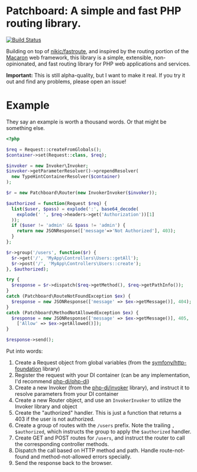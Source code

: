 # Patchboard: A simple and fast PHP routing library.

[![Build Status](https://travis-ci.org/austinhyde/php-patchboard.svg?branch=master)](https://travis-ci.org/austinhyde/php-patchboard)

Building on top of [nikic/fastroute](https://github.com/nikic/fastroute), and inspired by the routing
portion of the [Macaron](http://go-macaron.com/) web framework, this library is a simple, extensible,
non-opinionated, and fast routing library for PHP web applications and services.

**Important:** This is still alpha-quality, but I want to make it real. If you try it out and find any
problems, please open an issue!

# Example

They say an example is worth a thousand words. Or that might be something else.

```php
<?php

$req = Request::createFromGlobals();
$container->set(Request::class, $req);

$invoker = new Invoker\Invoker;
$invoker->getParameterResolver()->prependResolver(
  new TypeHintContainerResolver($container)
);

$r = new Patchboard\Router(new InvokerInvoker($invoker));

$authorized = function(Request $req) {
  list($user, $pass) = explode(':', base64_decode(
    explode(' ', $req->headers->get('Authorization'))[1]
  ));
  if ($user != 'admin' && $pass != 'admin') {
    return new JSONResponse(['message'=>'Not Authorized'], 403);
  }
};

$r->group('/users', function($r) {
  $r->get('/', 'MyApp\Controllers\Users::getAll');
  $r->post('/', 'MyApp\Controllers\Users::create');
}, $authorized);

try {
  $response = $r->dispatch($req->getMethod(), $req->getPathInfo());
}
catch (Patchboard\RouteNotFoundException $ex) {
  $response = new JSONResponse(['message' => $ex->getMessage()], 404);
}
catch (Patchboard\MethodNotAllowedException $ex) {
  $response = new JSONResponse(['message' => $ex->getMessage()], 405,
    ['Allow' => $ex->getAllowed()]);
}

$response->send();
```

Put into words:

1. Create a Request object from global variables (from the [symfony/http-foundation](https://github.com/symfony/http-foundation) library)
2. Register the request with your DI container (can be any implementation, I'd recommend [php-di/php-di](https://github.com/php-di/php-di))
3. Create a new Invoker (from the [php-di/invoker](https://github.com/php-di/invoker) library), and instruct it to resolve parameters from your DI container
4. Create a new Router object, and use an `InvokerInvoker` to utilize the Invoker library and object
5. Create the "authorized" handler. This is just a function that returns a 403 if the user is not authorized.
6. Create a group of routes with the `/users` prefix. Note the trailing `, $authorized`, which instructs the group to apply the `$authorized` handler.
7. Create GET and POST routes for `/users`, and instruct the router to call the corresponding controller methods.
8. Dispatch the call based on HTTP method and path. Handle route-not-found and method-not-allowed errors specially.
9. Send the response back to the browser.